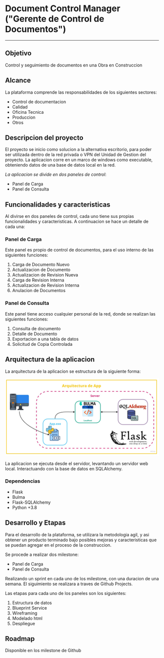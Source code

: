 # Document Control Manager ("Gerente de Control de Documentos")
---
## Objetivo

Control y seguimiento de documentos en una Obra en Construccion

## Alcance

La plataforma comprende las responsabilidades de los siguientes sectores:
- Control de documentacion
- Calidad
- Oficina Tecnica
- Produccion
- Otros

## Descripcion del proyecto

El proyecto se inicio como solucion a la alternativa escritorio, para poder ser utilizada dentro de la red privada o VPN del Unidad de Gestion del proyecto.
La aplicacion corre en un marco de windows como executable, obteniendo datos de una base de datos local en la red.

*La aplicacion se divide en dos paneles de control*:
- Panel de Carga
- Panel de Consulta

## Funcionalidades y caracteristicas

Al divirse en dos paneles de control, cada uno tiene sus propias funcionalidades y caracteristicas. A continuacion se hace un detalle de cada una:

### Panel de Carga

Este panel es propio de control de documentos, para el uso interno de las siguientes funciones:

1. Carga de Documento Nuevo
2. Actualizacion de Documento
3. Actualizacion de Revision Nueva
4. Carga de Revision Interna
5. Actualizacion de Revision Interna
6. Anulacion de Documentos

### Panel de Consulta

Este panel tiene acceso cualquier personal de la red, donde se realizan las siguientes funciones:

1. Consulta de documento
2. Detalle de Documento
3. Exportacion a una tabla de datos
4. Solicitud de Copia Controlada

## Arquitectura de la aplicacion

La arquitectura de la aplicacion se estructura de la siguiente forma:

![Arquitectura](assets/arquitectura.jpg)

La aplicacion se ejecuta desde el servidor, levantando un servidor web local.
Interactuando con la base de datos en SQLAlchemy.

### Dependencias

- Flask
- Bulma
- Flask-SQLAlchemy
- Python +3.8 

## Desarrollo y Etapas

Para el desarrollo de la plataforma, se utilizara la metodologia agil, y asi obtener un producto terminado bajo posibles mejoras y caracteristicas que se puedan agregar en el proceso de la construccion.

Se procede a realizar dos milestone:
- Panel de Carga
- Panel de Consulta

Realizando un sprint en cada uno de los milestone, con una duracion de una semana. El siguimiento se realizara a traves de Github Projects.

Las etapas para cada uno de los paneles son los siguientes:

1. Estructura de datos
2. Blueprint Service
3. Wireframing
4. Modelado html
5. Despliegue

## Roadmap

Disponible en los milestone de Github